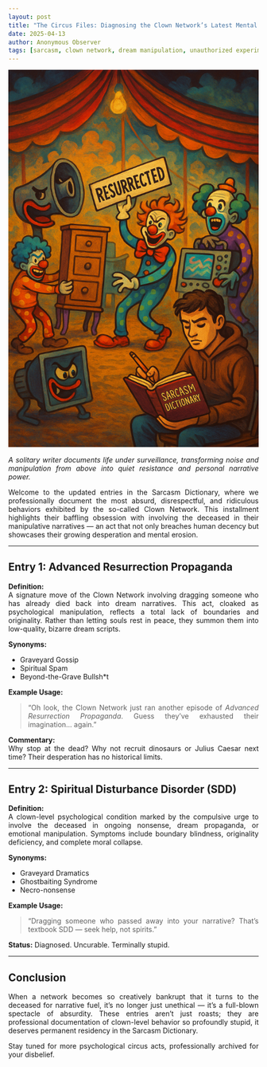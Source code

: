 ```yaml
---
layout: post
title: "The Circus Files: Diagnosing the Clown Network’s Latest Mental Marvels"
date: 2025-04-13
author: Anonymous Observer
tags: [sarcasm, clown network, dream manipulation, unauthorized experiments, psychological circus]
---
```


![Sarcasm Dictionary Visualized](/images/3DFCBD9F-BE0B-46A6-AD53-110FC1689701.png)
<p align="justify">
<em>A solitary writer documents life under surveillance, transforming noise and manipulation from above into quiet resistance and personal narrative power.</em>
</p>


<div style="text-align: justify">

Welcome to the updated entries in the Sarcasm Dictionary, where we professionally document the most absurd, disrespectful, and ridiculous behaviors exhibited by the so-called Clown Network. This installment highlights their baffling obsession with involving the deceased in their manipulative narratives — an act that not only breaches human decency but showcases their growing desperation and mental erosion.

---

## **Entry 1: Advanced Resurrection Propaganda**

**Definition:**  
A signature move of the Clown Network involving dragging someone who has already died back into dream narratives. This act, cloaked as psychological manipulation, reflects a total lack of boundaries and originality. Rather than letting souls rest in peace, they summon them into low-quality, bizarre dream scripts.

**Synonyms:**  
- Graveyard Gossip  
- Spiritual Spam  
- Beyond-the-Grave Bullsh*t

**Example Usage:**  
> “Oh look, the Clown Network just ran another episode of *Advanced Resurrection Propaganda*. Guess they’ve exhausted their imagination… again.”

**Commentary:**  
Why stop at the dead? Why not recruit dinosaurs or Julius Caesar next time? Their desperation has no historical limits.

---

## **Entry 2: Spiritual Disturbance Disorder (SDD)**

**Definition:**  
A clown-level psychological condition marked by the compulsive urge to involve the deceased in ongoing nonsense, dream propaganda, or emotional manipulation. Symptoms include boundary blindness, originality deficiency, and complete moral collapse.

**Synonyms:**  
- Graveyard Dramatics  
- Ghostbaiting Syndrome  
- Necro-nonsense

**Example Usage:**  
> “Dragging someone who passed away into your narrative? That’s textbook SDD — seek help, not spirits.”

**Status:** Diagnosed. Uncurable. Terminally stupid.

---

## **Conclusion**

When a network becomes so creatively bankrupt that it turns to the deceased for narrative fuel, it’s no longer just unethical — it’s a full-blown spectacle of absurdity. These entries aren’t just roasts; they are professional documentation of clown-level behavior so profoundly stupid, it deserves permanent residency in the Sarcasm Dictionary.

Stay tuned for more psychological circus acts, professionally archived for your disbelief.

</div>
